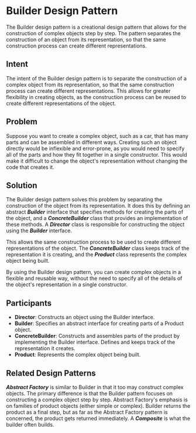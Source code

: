 # Builder Design Pattern
The Builder design pattern is a creational design pattern that allows for the construction of complex objects step by step. The pattern separates the construction of an object from its representation, so that the same construction process can create different representations.

## Intent
The intent of the Builder design pattern is to separate the construction of a complex object from its representation, so that the same construction process can create different representations. This allows for greater flexibility in creating objects, as the construction process can be reused to create different representations of the object.

## Problem
Suppose you want to create a complex object, such as a car, that has many parts and can be assembled in different ways. Creating such an object directly would be inflexible and error-prone, as you would need to specify all of the parts and how they fit together in a single constructor. This would make it difficult to change the object's representation without changing the code that creates it.

## Solution
The Builder design pattern solves this problem by separating the construction of the object from its representation. It does this by defining an abstract ***Builder*** interface that specifies methods for creating the parts of the object, and a ***ConcreteBuilder*** class that provides an implementation of these methods. A ***Director*** class is responsible for constructing the object using the ***Builder*** interface.

This allows the same construction process to be used to create different representations of the object. The ***ConcreteBuilder*** class keeps track of the representation it is creating, and the ***Product*** class represents the complex object being built.

By using the Builder design pattern, you can create complex objects in a flexible and reusable way, without the need to specify all of the details of the object's representation in a single constructor.

## Participants
- **Director**: Constructs an object using the Builder interface.
- **Builder**: Specifies an abstract interface for creating parts of a Product object.
- **ConcreteBuilder**: Constructs and assembles parts of the product by implementing the Builder interface. Defines and keeps track of the representation it creates.
- **Product**: Represents the complex object being built.

## Related Design Patterns
***Abstract Factory*** is similar to Builder in that it too may construct complex
objects. The primary difference is that the Builder pattern focuses on constructing a
complex object step by step. Abstract Factory's emphasis is on families of product
objects (either simple or complex). Builder returns the product as a final step, but as far as the Abstract Factory pattern is concerned, the product gets returned
immediately.
A ***Composite*** is what the builder often builds.
